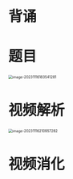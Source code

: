 # 背诵





# 题目

<img src="https://cvp.oss-cn-shanghai.aliyuncs.com/picgo/202311161835349.png" alt="image-20231116183541281" style="zoom:50%;" />



# 视频解析

<img src="https://cvp.oss-cn-shanghai.aliyuncs.com/picgo/202311162109575.png" alt="image-20231116210957282" style="zoom:50%;" />



# 视频消化





